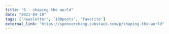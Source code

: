 ```yaml
---
title: "6 - shaping the world"
date: "2021-04-18"
tags: ['newsletter', '100posts', 'favorite']
external_link: "https://spencerchang.substack.com/p/shaping-the-world"
---
```


